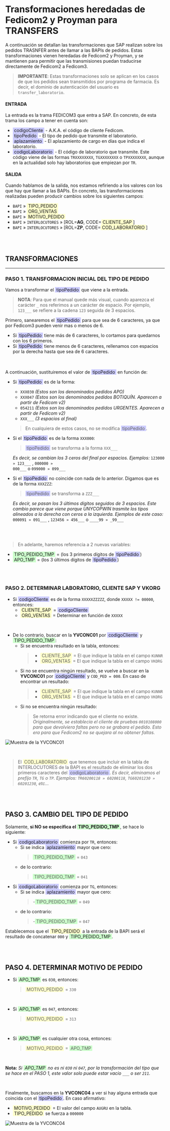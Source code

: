 # Transformaciones heredadas de Fedicom2 y Proyman para TRANSFERS


A continuación se detallan las transformaciones que SAP realizan sobre los pedidos TRASNFER antes de llamar a las BAPIs de pedidos.
Estas transformaciones vienen heredadas de Fedicom2 y Proyman, y se mantienen para permitir que las transmisiones puedan
traducirse directamente de Fedicom2 a Fedicom3.

> **IMPORTANTE**: Estas transformaciones solo se aplican en los casos de que los pedidos sean transmitidos por programa de farmacia. Es decir, el dominio de autenticación del usuario es `transfer_laboratorio`.



#### **ENTRADA**
La entrada es la trama FEDICOM3 que entra a SAP. En concreto, de esta trama los campo a tener en cuenta son:
 
- <span style="background: #ccccff">&nbsp;codigoCliente&nbsp;</span> - A.K.A. el código de cliente Fedicom.
- <span style="background: #ccccff">&nbsp;tipoPedido&nbsp;</span> - El tipo de pedido que transmite el laboratorio.
- <span style="background: #ccccff">&nbsp;aplazamiento&nbsp;</span> - El aplazamiento de cargo en días que indica el laboratorio.
- <span style="background: #ccccff">&nbsp;codigoLaboratorio&nbsp;</span> - El código de laboratorio que transmite. Este código viene de las formas `TRXXXXXXXX`, `TGXXXXXXXX` o `TPXXXXXXXX`, aunque en la actualidad solo hay laboratorios que empiezan por `TR`.
    

#### **SALIDA**
Cuando hablamos de la salida, nos estamos refiriendo a los valores con los que hay que llamar a las BAPIs.
En concreto, las transformaciones realizadas pueden producir cambios sobre los siguientes campos:

- `BAPI` &raquo; <span style="background: #ffffcc">&nbsp;TIPO_PEDIDO&nbsp;</span>
- `BAPI` &raquo; <span style="background: #ffffcc">&nbsp;ORG_VENTAS&nbsp;</span>
- `BAPI` &raquo; <span style="background: #ffffcc">&nbsp;MOTIVO_PEDIDO&nbsp;</span>
- `BAPI` &raquo; `INTERLOCUTORES` &raquo; \[ROL=__AG__, CODE=<span style="background: #ffffcc">&nbsp;CLIENTE_SAP&nbsp;</span>\]
- `BAPI` &raquo; `INTERLOCUTORES` &raquo; \[ROL=__ZP__, CODE=<span style="background: #ffffcc">&nbsp;COD_LABORATORIO&nbsp;</span>\]



<br>
<br>

## **TRANSFORMACIONES**

---

### **PASO 1**. TRANSFORMACION INICIAL DEL TIPO DE PEDIDO

Vamos a transformar el <span style="background: #ccccff">&nbsp;tipoPedido&nbsp;</span> que viene a la entrada.
> **NOTA**: Para que el manual quede más visual, cuando aparezca el carácter `_` nos referimos a un carácter de espacio. Por ejemplo, `123___` se refiere a la cadena `123` seguida de 3 espacios.

Primero, sanearemos el <span style="background: #ccccff">&nbsp;tipoPedido&nbsp;</span> para que sea de 6 caracteres, ya que por Fedicom3 pueden venir mas o menos de 6.
- Si <span style="background: #ccccff">&nbsp;tipoPedido&nbsp;</span> tiene más de 6 caracteres, lo cortamos para quedarnos con los 6 primeros.
- Si <span style="background: #ccccff">&nbsp;tipoPedido&nbsp;</span> tiene menos de 6 caracteres, rellenamos con espacios por la derecha hasta que sea de 6 caracteres.

<br><br>
A continuación, sustituiremos el valor de <span style="background: #ccccff">&nbsp;tipoPedido&nbsp;</span> en función de:

- Si <span style="background: #ccccff">&nbsp;tipoPedido&nbsp;</span> es de la forma:
    - `XXX030` *(Estos son los denominados pedidos APO)*
    - `XXX047` *(Estos son los denominados pedidos BOTIQUÍN. Aparecen a partir de Fedicom v2)*
    - `054211` *(Estos son los denominados pedidos URGENTES. Aparecen a partir de Fedicom v2)*
    - `XXX___` *(3 espacios al final)*

    > En cualquiera de estos casos, no se modifica <span style="background: #ccccff">&nbsp;tipoPedido&nbsp;</span>.


- Si el <span style="background: #ccccff">&nbsp;tipoPedido&nbsp;</span> es de la forma `XXX000`:
    > <span style="background: #ccccff">&nbsp;tipoPedido&nbsp;</span> se transforma a la forma `XXX___`

    *Es decir, se cambian los 3 ceros del final por espacios. Ejemplos:* <code>123000 &raquo; 123\_\_\_</code> , <code>000000 &raquo; 000\_\_\_</code> o <code>099000 &raquo; 099\_\_\_</code>
    

- Si el <span style="background: #ccccff">&nbsp;tipoPedido&nbsp;</span> no coincide con nada de lo anterior. Digamos que es de la forma `XXXZZZ`:
    > <span style="background: #ccccff">&nbsp;tipoPedido&nbsp;</span> se transforma a `ZZZ___`

    *Es decir, se pasan los 3 últimos dígitos seguidos de 3 espacios. Este cambio parece que viene porque UNYCOPWIN trasmite los tipos alineados a la derecha con ceros a la izquierda.
    Ejemplos de este caso:* <code>000091 &raquo; 091\_\_\_</code> , <code>123456 &raquo; 456\_\_\_</code> o <code>\_\_\_\_99   &raquo; \_99\_\_\_</code>


<br><br>
> En adelante, haremos referencia a 2 nuevas variables:
- <span style="background: #ccffcc">&nbsp;TIPO_PEDIDO_TMP&nbsp;</span> = (los 3 primeros dígitos de <span style="background: #ccccff">&nbsp;tipoPedido&nbsp;</span>)
- <span style="background: #ccffcc">&nbsp;APO_TMP&nbsp;</span> = (los 3 últimos dígitos de <span style="background: #ccccff">&nbsp;tipoPedido&nbsp;</span>)

<br><br>


### **PASO 2**. DETERMINAR LABORATORIO, CLIENTE SAP Y VKORG


- Si <span style="background: #ccccff">&nbsp;codigoCliente&nbsp;</span> es de la forma `XXXXXZZZZZ`, donde `XXXXX != 00000`, entonces:
    - <span style="background: #ffffcc">&nbsp;CLIENTE_SAP&nbsp;</span> = <span style="background: #ccccff">&nbsp;codigoCliente&nbsp;</span>
    - <span style="background: #ffffcc">&nbsp;ORG_VENTAS&nbsp;</span> = Determinar en función de `XXXXX`

<br>

- De lo contrario, buscar en la __YVCONC01__ por <span style="background: #ccccff">&nbsp;codigoCliente&nbsp;</span> y <span style="background: #ccffcc">&nbsp;TIPO_PEDIDO_TMP&nbsp;</span>:
    - Si se encuentra resultado en la tabla, entonces:
        > - <span style="background: #ffffcc">&nbsp;CLIENTE_SAP&nbsp;</span> = El que indique la tabla en el campo `KUNNR`
        > - <span style="background: #ffffcc">&nbsp;ORG_VENTAS&nbsp;</span> = El que indique la tabla en el campo `VKORG`
    -   Si no se encuentra ningún resultado, se vuelve a buscar en la __YVCONC01__ por <span style="background: #ccccff">&nbsp;codigoCliente&nbsp;</span> y `COD_PED = 000`. En caso de encontrar un resultado:
        > - <span style="background: #ffffcc">&nbsp;CLIENTE_SAP&nbsp;</span> = El que indique la tabla en el campo `KUNNR`
        > - <span style="background: #ffffcc">&nbsp;ORG_VENTAS&nbsp;</span> = El que indique la tabla en el campo `VKORG`    
    -   Si no se encuentra ningún resultado:
        > Se retorna error indicando que el cliente no existe. *Originalmente, se establecía el cliente de pruebas `0010108000` para que devolviera faltas pero no se grabara el pedido.
        Esto era para que Fedicom2 no se quejara al no obtener faltas.*


![Muestra de la YVCONC01](/img/yvconc01.png)

<br>


> El <span style="background: #ffffcc">&nbsp;COD_LABORATORIO&nbsp;</span> que tenemos que incluir en la tabla de INTERLOCUTORES de la BAPI es el resultado de eliminar
los dos primeros caracteres del <span style="background: #ccccff">&nbsp;codigoLaboratorio&nbsp;</span>. *Es decir, eliminamos el prefijo `TR`, `TG` o `TP`. Ejemplos: 
<code>TR60200118 &raquo; 60200118</code>, <code>TG60201230 &raquo; 60201230</code>, etc...*


<br><br>

## **PASO 3**. CAMBIO DEL TIPO DE PEDIDO

Solamente, **si NO se especifica el <span style="background: #ccffcc">&nbsp;TIPO_PEDIDO_TMP&nbsp;</span>**, se hace lo siguiente:

- Si <span style="background: #ccccff">&nbsp;codigoLaboratorio&nbsp;</span> comienza por `TR`, entonces:
    - Si se indica <span style="background: #ccccff">&nbsp;aplazamiento&nbsp;</span> mayor que cero:
        > <span style="background: #ccffcc">&nbsp;TIPO_PEDIDO_TMP&nbsp;</span> = `043`
    - de lo contrario:
        > <span style="background: #ccffcc">&nbsp;TIPO_PEDIDO_TMP&nbsp;</span> = `041`
- Si <span style="background: #ccccff">&nbsp;codigoLaboratorio&nbsp;</span> comienza por `TG`, entonces:
    - Si se indica <span style="background: #ccccff">&nbsp;aplazamiento&nbsp;</span> mayor que cero:
        > -<span style="background: #ccffcc">&nbsp;TIPO_PEDIDO_TMP&nbsp;</span> = `049`
    - de lo contrario:
        > -<span style="background: #ccffcc">&nbsp;TIPO_PEDIDO_TMP&nbsp;</span> = `047`


Establecemos que el <span style="background: #ffffcc">&nbsp;TIPO_PEDIDO&nbsp;</span> a la entrada de la BAPI será el resultado de concatenar `000` y <span style="background: #ccffcc">&nbsp;TIPO_PEDIDO_TMP&nbsp;</span>.

<br><br>

## **PASO 4**. DETERMINAR MOTIVO DE PEDIDO

- Si <span style="background: #ccffcc">&nbsp;APO_TMP&nbsp;</span> es `030`, entonces:
    ><span style="background: #ffffcc">&nbsp;MOTIVO_PEDIDO&nbsp;</span> = `330`

<br>

- Si <span style="background: #ccffcc">&nbsp;APO_TMP&nbsp;</span> es `047`, entonces:
    > <span style="background: #ffffcc">&nbsp;MOTIVO_PEDIDO&nbsp;</span> = `313`

<br>

- Si <span style="background: #ccffcc">&nbsp;APO_TMP&nbsp;</span> es cualquier otra cosa, entonces:
    > <span style="background: #ffffcc">&nbsp;MOTIVO_PEDIDO&nbsp;</span> = <span style="background: #ccffcc">&nbsp;APO_TMP&nbsp;</span>

<br>

**Nota:** *Si <span style="background: #ccffcc">&nbsp;APO_TMP&nbsp;</span> no es ni `030` ni `047`, por la transformación del tipo que se hace en el PASO 1, este valor solo puede estar vacío `___` o ser `211`.*

<br>

Finalmente, buscamos en la __YVCONC04__ a ver si hay alguna entrada que coincida con el <span style="background: #ccccff">&nbsp;tipoPedido&nbsp;</span>. En caso afirmativo:

- <span style="background: #ffffcc">&nbsp;MOTIVO_PEDIDO&nbsp;</span> = El valor del campo `AUGRU` en la tabla.
- <span style="background: #ffffcc">&nbsp;TIPO_PEDIDO&nbsp;</span> se fuerza a `000000`


![Muestra de la YVCONC04](/img/yvconc04.png)